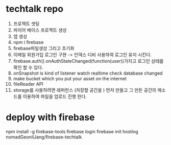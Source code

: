 # techtalk repo
1. 프로젝트 셋팅
2. 파이어 베이스 프로젝트 생성
3. 앱 생성
4. npm i firebase
5. firebase파일생성 그리고 초기화
6. 이메일 회원가입 로그인 구현 -> 인덱스 디비 사용하여 로그인 유지 시킨다.
7. firebase.auth().onAuthStateChanged(function(user))가지고 로그인 상태를 확인 할 수 있다.
8. onSnapshot is kind of listener watch realtime check database changed
9. make bucket which you put your asset on the internet
10. fileReader API
11. storage를 사용하려면 레퍼런스 (저장할 공간을 ) 먼저 만들고 그 만든 공간의 메소드를 이용하여 파일을 업로드 진행 한다.

# deploy with firebase
npm install -g firebase-tools
firebase login
firebase init hosting
nomadGeonilJang/firebase-techtalk
